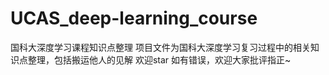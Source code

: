 # UCAS_deep-learning_course
国科大深度学习课程知识点整理
项目文件为国科大深度学习复习过程中的相关知识点整理，包括搬运他人的见解
欢迎star
如有错误，欢迎大家批评指正~
